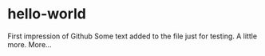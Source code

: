 # hello-world
First impression of Github
Some text added to the file just for testing.
A little more.
More...

